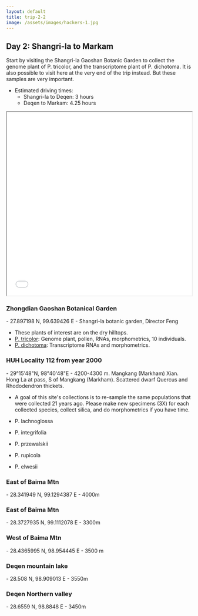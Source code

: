 ```yaml
---
layout: default
title: trip-2-2
image: /assets/images/hackers-1.jpg
---
```



## Day 2: Shangri-la to Markam

Start by visiting the Shangri-la Gaoshan Botanic Garden to collect the 
genome plant of P. tricolor, and the transcriptome plant of P. dichotoma. 
It is also possible to visit here at the very end of the trip instead.
But these samples are very important.


- Estimated driving times: 
	- Shangri-la to Deqen: 3 hours
	- Deqen to Markam: 4.25 hours


<iframe src="../assets/maps/trip-2-2.html" height='500px' width="100%" title="Iframe Example"></iframe> 


<h3 class="mt-5"> Zhongdian Gaoshan Botanical Garden</h3>
- 27.897198 N, 99.639426 E
- Shangri-la botanic garden, Director Feng

- These plants of interest are on the dry hilltops. 
- [P. tricolor](../assets/flowers/xxx_tricolor.jpg): Genome plant, pollen, RNAs, morphometrics, 10 individuals.
- [P. dichotoma](../assets/flowers/xxx_dichotoma.jpg): Transcriptome RNAs and morphometrics.


<h3 class="mt-5"> HUH Locality 112 from year 2000</h3>
- 29°15'48"N, 98°40'48"E
- 4200-4300 m. 
Mangkang (Markham) Xian. Hong La at pass, S of Mangkang (Markham). Scattered dwarf Quercus and Rhododendron thickets. 

- A goal of this site's collections is to re-sample the same populations
that were collected 21 years ago. Please make new specimens (3X) for each 
collected species, collect silica, and do morphometrics if you have time.

- P. lachnoglossa
- P. integrifolia
- P. przewalskii 
- P. rupicola 
- P. elwesii


<h3 class="mt-5"> East of Baima Mtn</h3>
- 28.341949 N, 99.1294387 E
- 4000m

<h3 class="mt-5"> East of Baima Mtn</h3>
- 28.3727935 N, 99.1112078 E
- 3300m

<h3 class="mt-5"> West of Baima Mtn</h3>
- 28.4365995 N, 98.954445 E
- 3500 m

<h3 class="mt-5"> Deqen mountain lake</h3>
- 28.508 N, 98.909013 E
- 3550m

<h3 class="mt-5"> Deqen Northern valley</h3>
- 28.6559 N, 98.8848 E
- 3450m